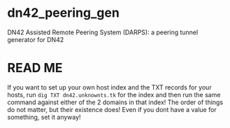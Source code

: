 # dn42_peering_gen
DN42 Assisted Remote Peering System (DARPS): a peering tunnel generator for DN42

# READ ME
If you want to set up your own host index and the TXT records for your hosts, run ```dig TXT dn42.unknownts.tk``` for the index and then run the same command against either of the 2 domains in that index! The order of things do not matter, but their existence does! Even if you dont have a value for something, set it anyway!
